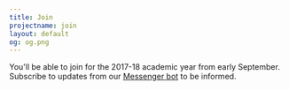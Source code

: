 ```yaml
---
title: Join
projectname: join
layout: default
og: og.png
---
```


<div class="container">
  <!-- <a href="https://www.goldsmithssu.org/activities/societies/oursocieties/hacksmiths/">Please click here if your browser is not automatically redirected.</a> -->
  <p>You'll be able to join for the 2017-18 academic year from early September. Subscribe to updates from our <a href="http://m.me/smithsbot">Messenger bot</a> to be informed.</p>
</div>

<script>
// window.location.replace("https://www.goldsmithssu.org/activities/societies/oursocieties/hacksmiths/");
</script>